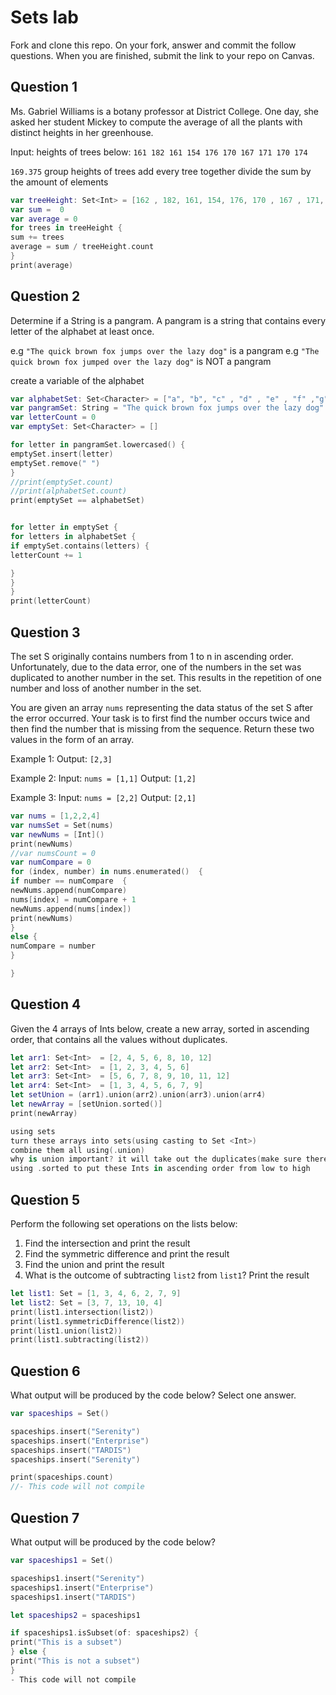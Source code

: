 # Sets lab

Fork and clone this repo. On your fork, answer and commit the follow questions. When you are finished, submit the link to your repo on Canvas.


## Question 1

Ms. Gabriel Williams is a botany professor at District College. One day, she asked her student Mickey to compute the average of all the plants with distinct heights in her greenhouse.

Input: heights of trees below:
`161 182 161 154 176 170 167 171 170 174`


`169.375`
group heights of trees
add every tree together
divide the sum by the amount of elements 
```swift
var treeHeight: Set<Int> = [162 , 182, 161, 154, 176, 170 , 167 , 171, 170 ,  174]
var sum =  0
var average = 0
for trees in treeHeight {
sum += trees
average = sum / treeHeight.count
}
print(average)


```



## Question 2

Determine if a String is a pangram. A pangram is a string that contains every letter of the alphabet at least once.

e.g `"The quick brown fox jumps over the lazy dog"` is a pangram
e.g `"The quick brown fox jumped over the lazy dog"` is NOT a pangram

create a variable of the alphabet 
```Swift
var alphabetSet: Set<Character> = ["a", "b", "c" , "d" , "e" , "f" ,"g" , "h", "i" , "j", "k", "l" , "m" , "n" , "o" , "p", "q", "r" , "s", "t", "u", "v" , "w" , "x" ,"y" , "z"]
var pangramSet: String = "The quick brown fox jumps over the lazy dog"
var letterCount = 0
var emptySet: Set<Character> = []

for letter in pangramSet.lowercased() {
emptySet.insert(letter)
emptySet.remove(" ")
}
//print(emptySet.count)
//print(alphabetSet.count)
print(emptySet == alphabetSet)


for letter in emptySet {
for letters in alphabetSet {
if emptySet.contains(letters) {
letterCount += 1

}
}
}
print(letterCount)
```
## Question 3

The set S originally contains numbers from 1 to n in ascending order. Unfortunately, due to the data error, one of the numbers in the set was duplicated to another number in the set. This results in the repetition of one number and loss of another number in the set.

You are given an array `nums` representing the data status of the set S after the error occurred. Your task is to first find the number occurs twice and then find the number that is missing from the sequence. Return these two values in the form of an array.

Example 1:
Output: `[2,3]`

Example 2:
Input: `nums = [1,1]`
Output: `[1,2]`

Example 3:
Input: `nums = [2,2]`
Output: `[2,1]` 
```swift
var nums = [1,2,2,4]
var numsSet = Set(nums)
var newNums = [Int]()
print(newNums)
//var numsCount = 0
var numCompare = 0
for (index, number) in nums.enumerated()  {
if number == numCompare  {
newNums.append(numCompare)
nums[index] = numCompare + 1
newNums.append(nums[index])
print(newNums)
}
else {
numCompare = number
}

}
```
## Question 4

Given the 4 arrays of Ints below, create a new array, sorted in ascending order, that contains all the values without duplicates.

```swift
let arr1: Set<Int>  = [2, 4, 5, 6, 8, 10, 12]
let arr2: Set<Int>  = [1, 2, 3, 4, 5, 6]
let arr3: Set<Int>  = [5, 6, 7, 8, 9, 10, 11, 12]
let arr4: Set<Int>  = [1, 3, 4, 5, 6, 7, 9]
let setUnion = (arr1).union(arr2).union(arr3).union(arr4)
let newArray = [setUnion.sorted()]
print(newArray)

using sets
turn these arrays into sets(using casting to Set <Int>)
combine them all using(.union)
why is union important? it will take out the duplicates(make sure there's only one of each value)
using .sorted to put these Ints in ascending order from low to high
```


## Question 5

Perform the following set operations on the lists below:

1. Find the intersection and print the result
2. Find the symmetric difference and print the result
3. Find the union and print the result
4. What is the outcome of subtracting `list2` from `list1`? Print the result

```swift
let list1: Set = [1, 3, 4, 6, 2, 7, 9]
let list2: Set = [3, 7, 13, 10, 4]
print(list1.intersection(list2))
print(list1.symmetricDifference(list2))
print(list1.union(list2))
print(list1.subtracting(list2))
```


## Question 6

What output will be produced by the code below? Select one answer.

```swift
var spaceships = Set()

spaceships.insert("Serenity")
spaceships.insert("Enterprise")
spaceships.insert("TARDIS")
spaceships.insert("Serenity")

print(spaceships.count)
//- This code will not compile
```

## Question 7

What output will be produced by the code below?

```swift
var spaceships1 = Set()

spaceships1.insert("Serenity")
spaceships1.insert("Enterprise")
spaceships1.insert("TARDIS")

let spaceships2 = spaceships1

if spaceships1.isSubset(of: spaceships2) {
print("This is a subset")
} else {
print("This is not a subset")
}
- This code will not compile
```

